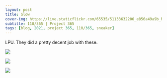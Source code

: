```yaml
---
layout: post
title: Slow
cover-img: https://live.staticflickr.com/65535/51133632206_e856a49a9b_h.jpg
subtitle: 110/365 | Project 365
tags: [blog, 2021, project 365, 110/365, sneaker]
---
```

<style>
  .intro-header.big-img {
    background-position:top 
  }
</style>
LPU. They did a pretty decent job with these.
<p class="post-img-wrap">
  <img src="https://live.staticflickr.com/65535/51134399034_e969ab35fb_h.jpg">
</p>
<p class="post-img-wrap">
  <img src="https://live.staticflickr.com/65535/51133851243_3a1c1e397f_h.jpg">
</p>
<p class="post-img-wrap">
  <img src="https://live.staticflickr.com/65535/51133632206_e856a49a9b_h.jpg">
</p>

